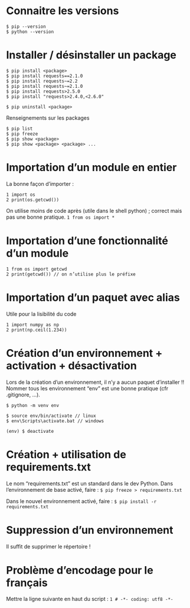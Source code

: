 # Connaitre les versions
```
$ pip --version
$ python --version
```
# Installer / désinstaller un package
```
$ pip install <package>
$ pip install requests==2.1.0
$ pip install requests~=2.2
$ pip install requests~=2.1.0
$ pip install requests>2.5.0
$ pip install "requests>2.4.0,<2.6.0"

$ pip uninstall <package>
```

Renseignements sur les packages
```
$ pip list
$ pip freeze
$ pip show <package>
$ pip show <package> <package> ...
```

# Importation d’un module en entier
La bonne façon d’importer :
```
1 import os
2 print(os.getcwd())
```
On utilise moins de code après (utile dans le shell python) ; correct mais pas une bonne pratique.
`1 from os import *`

# Importation d’une fonctionnalité d’un module
```
1 from os import getcwd
2 print(getcwd()) // on n’utilise plus le préfixe
```

# Importation d’un paquet avec alias
Utile pour la lisibilité du code
```
1 import numpy as np
2 print(np.ceil(1.234))
```

# Création d’un environnement + activation + désactivation
Lors de la création d’un environnement, il n’y a aucun paquet d’installer !!
Nommer tous les environnement “env” est une bonne pratique (cfr .gitignore, ...).
```
$ python -m venv env

$ source env/bin/activate // linux
$ env\Scripts\activate.bat // windows

(env) $ deactivate
```

# Création + utilisation de requirements.txt
Le nom “requirements.txt” est un standard dans le dev Python.
Dans l’environnement de base activé, faire :
`$ pip freeze > requirements.txt`

Dans le nouvel environnement activé, faire :
`$ pip install -r requirements.txt`

# Suppression d’un environnement 
Il suffit de supprimer le répertoire !

# Problème d’encodage pour le français
Mettre la ligne suivante en haut du script :
`1 # -*- coding: utf8 -*-`
